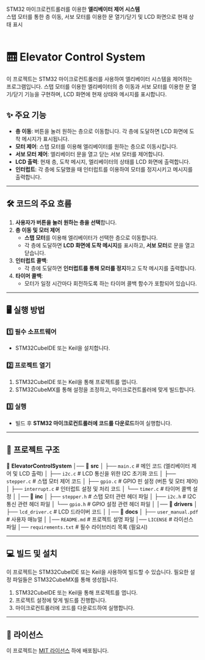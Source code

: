 <br><br>
STM32 마이크로컨트롤러를 이용한 **엘리베이터 제어 시스템**<br>
스탭 모터를 통한 층 이동, 서보 모터를 이용한 문 열기/닫기 및 LCD 화면으로 현재 상태 표시
<br><br>

# 🛗 Elevator Control System

이 프로젝트는 STM32 마이크로컨트롤러를 사용하여 엘리베이터 시스템을 제어하는 프로그램입니다. 스탭 모터를 이용한 엘리베이터의 층 이동과 서보 모터를 이용한 문 열기/닫기 기능을 구현하며, LCD 화면에 현재 상태와 메시지를 표시합니다.

## ✨ 주요 기능
- **층 이동**: 버튼을 눌러 원하는 층으로 이동합니다. 각 층에 도달하면 LCD 화면에 도착 메시지가 표시됩니다.
- **모터 제어**: 스탭 모터를 이용해 엘리베이터를 원하는 층으로 이동시킵니다.
- **서보 모터 제어**: 엘리베이터 문을 열고 닫는 서보 모터를 제어합니다.
- **LCD 출력**: 현재 층, 도착 메시지, 엘리베이터의 상태를 LCD 화면에 출력합니다.
- **인터럽트**: 각 층에 도달했을 때 인터럽트를 이용하여 모터를 정지시키고 메시지를 출력합니다.

---

## 🛠 코드의 주요 흐름

1. **사용자가 버튼을 눌러 원하는 층을 선택**합니다.
2. **층 이동 및 모터 제어**
   - **스탭 모터**를 이용해 엘리베이터가 선택한 층으로 이동합니다.
   - 각 층에 도달하면 **LCD 화면에 도착 메시지**를 표시하고, **서보 모터**로 문을 열고 닫습니다.
3. **인터럽트 콜백**:
   - 각 층에 도달하면 **인터럽트를 통해 모터를 정지**하고 도착 메시지를 출력합니다.
4. **타이머 콜백**:
   - 모터가 일정 시간마다 회전하도록 하는 타이머 콜백 함수가 포함되어 있습니다.

---

## 🖥 실행 방법

### 1️⃣ 필수 소프트웨어
- STM32CubeIDE 또는 Keil을 설치합니다.

### 2️⃣ 프로젝트 열기
1. STM32CubeIDE 또는 Keil을 통해 프로젝트를 엽니다.
2. STM32CubeMX를 통해 설정을 조정하고, 마이크로컨트롤러에 맞게 빌드합니다.

### 3️⃣ 실행
- 빌드 후 **STM32 마이크로컨트롤러에 코드를 다운로드**하여 실행합니다.

---

## 📂 프로젝트 구조

📂 **ElevatorControlSystem**
│── 📂 **src**
│   ├── `main.c`                           # 메인 코드 (엘리베이터 제어 및 LCD 출력)
│   ├── `i2c.c`                            # LCD 통신을 위한 I2C 초기화 코드
│   ├── `stepper.c`                        # 스탭 모터 제어 코드
│   ├── `gpio.c`                           # GPIO 핀 설정 (버튼 및 모터 제어)
│   ├── `interrupt.c`                      # 인터럽트 설정 및 처리 코드
│   └── `timer.c`                          # 타이머 콜백 설정
│
│── 📂 **inc**
│   ├── `stepper.h`                        # 스탭 모터 관련 헤더 파일
│   ├── `i2c.h`                            # I2C 통신 관련 헤더 파일
│   └── `gpio.h`                           # GPIO 설정 관련 헤더 파일
│
│── 📂 **drivers**
│   ├── `lcd_driver.c`                     # LCD 드라이버 코드
│
│── 📂 **docs**
│   ├── `user_manual.pdf`                  # 사용자 매뉴얼
│
│── `README.md`                            # 프로젝트 설명 파일
│── `LICENSE`                              # 라이선스 파일
│── `requirements.txt`                     # 필수 라이브러리 목록 (필요시)

---

## 💻 빌드 및 설치

이 프로젝트는 STM32CubeIDE 또는 Keil을 사용하여 빌드할 수 있습니다. 필요한 설정 파일들은 STM32CubeMX를 통해 생성됩니다.

1. STM32CubeIDE 또는 Keil을 통해 프로젝트를 엽니다.
2. 프로젝트 설정에 맞게 빌드를 진행합니다.
3. 마이크로컨트롤러에 코드를 다운로드하여 실행합니다.

---

## 📜 라이선스

이 프로젝트는 [MIT 라이선스](LICENSE) 하에 배포됩니다.
